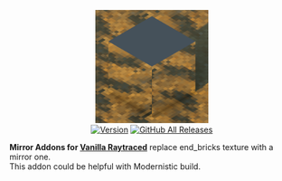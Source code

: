 <p align="center">
  <img alt="Mirror Addons for Vanilla Raytraced" src="https://github.com/MazeWave/Vanilla-Raytraced-Addons-Mirror/raw/master/Vanilla%20Raytraced%20Mirror%20Addons/pack_icon.png" width="200">
  <br>
  <a href="https://github.com/MazeWave/Vanilla-Raytraced-Addons-Mirror/releases"><img src="https://img.shields.io/github/tag/MazeWave/Vanilla-Raytraced-Addons-Mirror.svg?label=version&style=flat" alt="Version"></a>
  <a href="https://github.com/MazeWave/Vanilla-Raytraced-Addons-Mirror/releases"><img alt="GitHub All Releases" src="https://img.shields.io/github/downloads/MazeWave/Vanilla-Raytraced-Addons-Mirror/total"></a>
</p>

**Mirror Addons for [Vanilla Raytraced](https://github.com/MazeWave/Vanilla-Raytraced)** replace end_bricks texture with a mirror one.  
This addon could be helpful with Modernistic build.
